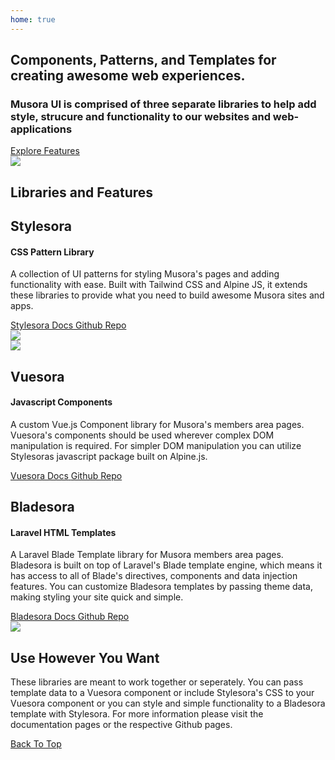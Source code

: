 ```yaml
---
home: true
---
```

<!-- Hero -->
<section id="top" class="tw-mt-14 tw-bg-gradient-to-b tw-from-drumeo tw-to-blue-900 tw-py-20 md:tw-py-40">
  <div class="tw-flex tw-px-4 md:tw-px-6 tw-mx-auto tw-max-w-screen-lg tw-flex-col-reverse md:tw-flex-row">
    <div class="tw-w-10/12 tw-mx-auto tw-text-center md:tw-text-left md:tw-w-1/2 tw-text-white">
      <h1 class="md:tw-text-4xl tw-mb-6 tw-text-3xl">Components, Patterns, and Templates for creating awesome web experiences. </h1>
      <h3 class="tw-mb-8 tw-font-semibold">Musora UI is comprised of three separate libraries to help add style, strucure and functionality to our websites and web-applications</h3>
      <a href="#features" class="tw-btn-secondary tw-text-white hover:tw-bg-transparent">
        <span class="tw-text-white">Explore Features</span>
      </a>
    </div>
    <div class="tw-w-1/4 md:tw-w-1/2 tw-mx-auto md:tw-pl-12 lg:tw-pl-24 tw-mb-12">
      <img src="/img/hero.svg">
    </div>
  </div>
</section>

<section class="tw-py-8 tw-bg-gray-100">
  <div class="tw-px-4 md:tw-px-6 tw-mx-auto tw-max-w-screen-md tw-text-center">
    <h2 class="tw-font-extrabold tw-text-3xl tw-border-none tw-uppercase tw-font-roboto-condensed">Libraries 
      <span class="tw-text-drumeo tw-inline-block tw-border-b-4 tw-border-current">and</span> 
    Features</h2>
  </div>
</section>

<!-- Feature -->
<section id="features" class="tw-py-20 md:tw-py-24">
  <!-- Stylesora -->
  <div class="tw-flex tw-px-4 md:tw-px-6 tw-mx-auto tw-max-w-screen-lg tw-flex-col-reverse md:tw-flex-row">
    <div class="tw-w-3/4 tw-mx-auto tw-text-center md:tw-text-left md:tw-w-1/2">
      <h2 class="tw-border-none">Stylesora</h2>
      <h4 class="tw-mb-6 tw-text-lg tw-text-drumeo">CSS Pattern Library</h4>
      <p class="tw-mb-8 tw-text-gray-700">A collection of UI patterns for styling Musora's pages and adding functionality with ease.
        Built with Tailwind CSS and Alpine JS, it extends these libraries to provide what you need to build
        awesome Musora sites and apps.
      </p>
      <a href="/stylesora/" class="tw-btn-primary tw-bg-drumeo">
        <span>Stylesora Docs</span>
      </a>
      <a href="https://github.com/railroadmedia/stylesora" class="tw-btn-secondary tw-text-drumeo">
        <span>Github Repo</span>
      </a>
    </div>
    <div class="tw-w-1/2 tw-mx-auto md:tw-pl-12 lg:tw-pl-24 tw-mb-12">
      <img src="/img/undraw_tailwind_css_1egw.svg">
    </div>
  </div>
</section>

<section class="tw-py-20 md:tw-py-24 tw-bg-gray-50">
  <!-- Vuesoras -->
  <div class="tw-flex tw-px-4 md:tw-px-6 tw-mx-auto tw-max-w-screen-lg tw-flex-col md:tw-flex-row">
    <div class="tw-w-1/2 tw-mx-auto md:tw-pr-12 lg:tw-pr-24 tw-mb-12">
      <img src="/img/undraw_laravel_and_vue_59tp.svg">
    </div>
    <div class="tw-w-3/4 tw-mx-auto tw-text-center md:tw-text-left md:tw-w-1/2">
      <h2 class="tw-border-none">Vuesora</h2>
      <h4 class="tw-mb-6 tw-text-lg tw-text-guitareo">Javascript Components</h4>
      <p class="tw-mb-8 tw-text-gray-700">
        A custom Vue.js Component library for Musora's members area pages. Vuesora's components should be used wherever complex DOM manipulation is required.
        For simpler DOM manipulation you can utilize Stylesoras javascript package built on Alpine.js. 
      </p>
      <a href="/" class="tw-btn-primary tw-bg-guitareo">
        <span>Vuesora Docs</span>
      </a>
      <a href="https://github.com/railroadmedia/vuesora" class="tw-btn-secondary tw-text-guitareo">
        <span>Github Repo</span>
      </a>
    </div>
  </div>
</section>

<section class="tw-py-20 md:tw-py-24">
  <!-- Stylesora -->
  <div class="tw-flex tw-px-4 md:tw-px-6 tw-mx-auto tw-max-w-screen-lg tw-flex-col-reverse md:tw-flex-row">
    <div class="tw-w-3/4 tw-mx-auto tw-text-center md:tw-text-left md:tw-w-1/2">
      <h2 class="tw-border-none">Bladesora</h2>
      <h4 class="tw-mb-6 tw-text-lg tw-text-pianote">Laravel HTML Templates</h4>
      <p class="tw-mb-8 tw-text-gray-700">
        A Laravel Blade Template library for Musora members area pages. Bladesora is built on top of Laravel's Blade template engine, which means it has access to all of Blade's directives, components and data injection features. You can customize Bladesora templates by passing theme data, making styling your site quick and simple. 
      </p>
      <a href="/" class="tw-btn-primary tw-bg-pianote">
        <span>Bladesora Docs</span>
      </a>
      <a href="https://github.com/railroadmedia/bladesora" class="tw-btn-secondary tw-text-pianote">
        <span>Github Repo</span>
      </a>
    </div>
    <div class="tw-w-1/2 tw-mx-auto md:tw-pl-12 lg:tw-pl-24 tw-mb-12">
      <img src="/img/undraw_Code_review_re_woeb.svg">
    </div>
  </div>
</section>

<!-- Final Thought -->
<section class="tw-py-20 md:tw-py-28 tw-bg-black tw-text-white ">
  <div class="tw-w-3/4 tw-mx-auto tw-text-center">
    <h2 class="tw-font-extrabold tw-border-none tw-uppercase tw-mb-4 tw-font-roboto-condensed">Use <span class="tw-text-drumeo tw-inline-block tw-border-b-4 tw-border-current">However</span> You Want</h2>
    <p class="tw-text-lg tw-font-normal tw-text-white tw-mb-8">These libraries are meant to work together or seperately. You can pass template data to a Vuesora component or include Stylesora's CSS to your Vuesora component or you can style and simple functionality to a Bladesora template with Stylesora. For more information please visit the documentation pages or the respective Github pages. </p>
    <a href="#top" class="tw-btn-secondary tw-drumeo-text">
      <span>Back To Top</span>
    </a>
  </div>
</section>

<footer>
  <div></div>
</footer>